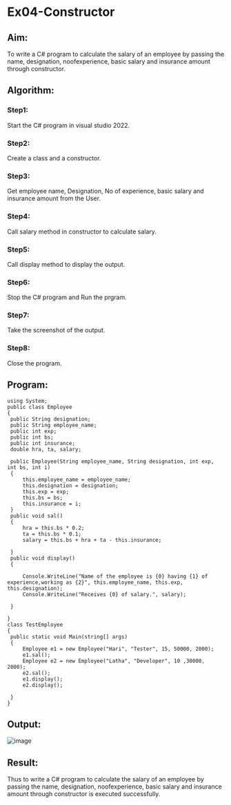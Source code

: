 # Ex04-Constructor
## Aim:
 To write a C# program to calculate the salary of an employee by passing the name, designation, noofexperience, basic salary and insurance amount through constructor.
 
 ## Algorithm:
 ### Step1:
Start the C# program in visual studio 2022.

### Step2:
Create a class and a constructor.

### Step3:
Get employee name, Designation, No of experience, basic salary and insurance amount from the User.

### Step4:
Call salary method in constructor to calculate salary.

### Step5:
Call display method to display the output.

### Step6:
Stop the C# program and Run the prgram.

### Step7:
Take the screenshot of the output.

### Step8:
Close the program.
 
 
 ## Program:
 ~~~
using System;
public class Employee
{
  public String designation;
  public String employee_name;
  public int exp;
  public int bs;
  public int insurance;
  double hra, ta, salary;

  public Employee(String employee_name, String designation, int exp, int bs, int i)
  {
      this.employee_name = employee_name;
      this.designation = designation;
      this.exp = exp;
      this.bs = bs;
      this.insurance = i;
  }
  public void sal()
  {
      hra = this.bs * 0.2;
      ta = this.bs * 0.1;
      salary = this.bs + hra + ta - this.insurance;

  }
  public void display()
  {

      Console.WriteLine("Name of the employee is {0} having {1} of experience,working as {2}", this.employee_name, this.exp, this.designation);
      Console.WriteLine("Receives {0} of salary.", salary);

  }

}
class TestEmployee
{
  public static void Main(string[] args)
  {
      Employee e1 = new Employee("Hari", "Tester", 15, 50000, 2000);
      e1.sal();
      Employee e2 = new Employee("Latha", "Developer", 10 ,30000, 2000);
      e2.sal();
      e1.display();
      e2.display();

  }
}
~~~
 ## Output:
 ![image](https://github.com/Dhanushpraboo/Ex04-Constructor/assets/94426323/2031f3f1-8538-43fe-84b6-89cdb2103cd4)

 ## Result:
Thus to write a C# program to calculate the salary of an employee by passing the name, designation, noofexperience, basic salary and insurance amount through constructor is executed successfully.
